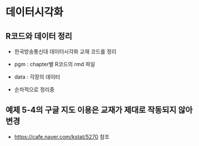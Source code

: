 # 데이터시각화

## R코드와 데이터 정리

* 한국방송통신대 데이터시각화 교재 코드를 정리

* pgm : chapter별 R코드의 rmd 파일
* data : 각장의 데이터

 * 순차적으로 정리중
 
## 예제 5-4의 구글 지도 이용은  교재가 제대로 작동되지 않아 변경
 * https://cafe.naver.com/kstat/5270 참조
